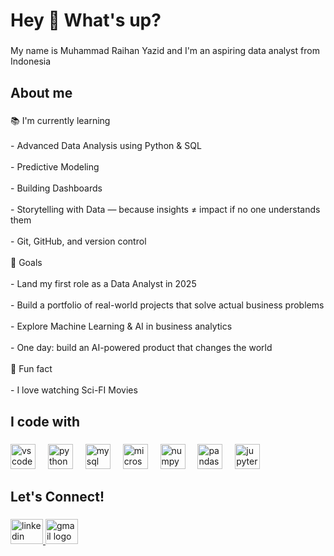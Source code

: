 ###

<h1 align="left">Hey 👋 What's up?</h1>

###

<p align="left">My name is Muhammad Raihan Yazid and I'm an aspiring data analyst from Indonesia</p>

###

<h2 align="left">About me</h2>

###

<p align="left">📚 I'm currently learning<br><br>- Advanced Data Analysis using Python & SQL<br><br>- Predictive Modeling <br><br>- Building Dashboards <br><br>- Storytelling with Data — because insights ≠ impact if no one understands them<br><br>- Git, GitHub, and version control <br><br>🎯 Goals<br><br>- Land my first role as a Data Analyst in 2025<br><br>- Build a portfolio of real-world projects that solve actual business problems<br><br>- Explore Machine Learning & AI in business analytics<br><br>- One day: build an AI-powered product that changes the world<br><br>🎲 Fun fact<br><br>- I love watching Sci-FI Movies</p>

###

<h2 align="left">I code with</h2>

###

<div align="left">
  <img src="https://skillicons.dev/icons?i=vscode" height="40" alt="vscode logo"  />
  <img width="12" />
  <img src="https://cdn.jsdelivr.net/gh/devicons/devicon/icons/python/python-original.svg" height="40" alt="python logo"  />
  <img width="12" />
  <img src="https://cdn.jsdelivr.net/gh/devicons/devicon/icons/mysql/mysql-original.svg" height="40" alt="mysql logo"  />
  <img width="12" />
  <img src="https://cdn.jsdelivr.net/gh/devicons/devicon/icons/microsoftsqlserver/microsoftsqlserver-plain.svg" height="40" alt="microsoftsqlserver logo"  />
  <img width="12" />
  <img src="https://cdn.jsdelivr.net/gh/devicons/devicon/icons/numpy/numpy-original.svg" height="40" alt="numpy logo"  />
  <img width="12" />
  <img src="https://cdn.jsdelivr.net/gh/devicons/devicon/icons/pandas/pandas-original.svg" height="40" alt="pandas logo"  />
  <img width="12" />
  <img src="https://cdn.simpleicons.org/jupyter/F37626" height="40" alt="jupyter logo"  />
</div>

###

<h2 align="left">Let's Connect!</h2>

###

<div align="left">
  <a href="https://linkedin.com/in/muhammad-raihan-yazid](https://www.linkedin.com/in/muhammad-raihan-yazid" target="_blank">
    <img src="https://raw.githubusercontent.com/maurodesouza/profile-readme-generator/master/src/assets/icons/social/linkedin/default.svg" width="52" height="40" alt="linkedin logo"  />
  </a>
  <a href="mailto:muhammadraihanyzd@gmail.com">
    <img src="https://raw.githubusercontent.com/maurodesouza/profile-readme-generator/master/src/assets/icons/social/gmail/default.svg" width="52" height="40" alt="gmail logo"  />
  </a>
</div>

###
